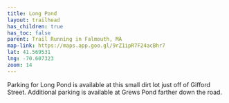 ```yaml
---
title: Long Pond
layout: trailhead
has_children: true
has_toc: false
parent: Trail Running in Falmouth, MA
map-link: https://maps.app.goo.gl/9rZ1ipR7F24acBhr7
lat: 41.569531
lng: -70.607323
zoom: 14
---
```

Parking for Long Pond is available at this small dirt lot just off of Gifford Street. Additional parking is available at Grews Pond farther down the road.